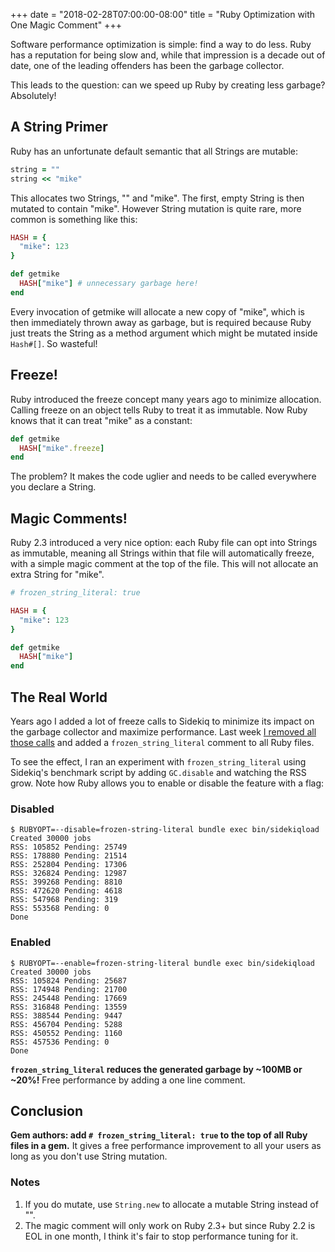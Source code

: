 +++
date = "2018-02-28T07:00:00-08:00"
title = "Ruby Optimization with One Magic Comment"
+++

Software performance optimization is simple: find a way to do less. Ruby has a reputation for being slow and, while that impression is a decade out of date, one of the leading offenders has been the garbage collector.

This leads to the question: can we speed up Ruby by creating less garbage? Absolutely!

## A String Primer

Ruby has an unfortunate default semantic that all Strings are mutable:

```ruby
string = ""
string << "mike"
```

This allocates two Strings, "" and "mike". The first, empty String is then mutated to contain "mike". However String mutation is quite rare, more common is something like this:

```ruby
HASH = {
  "mike": 123
}

def getmike
  HASH["mike"] # unnecessary garbage here!
end
```

Every invocation of getmike will allocate a new copy of "mike", which is then immediately thrown away as garbage, but is required because Ruby just treats the String as a method argument which might be mutated inside `Hash#[]`. So wasteful!

## Freeze!

Ruby introduced the freeze concept many years ago to minimize allocation. Calling freeze on an object tells Ruby to treat it as immutable. Now Ruby knows that it can treat "mike" as a constant:

```ruby
def getmike
  HASH["mike".freeze]
end
```

The problem? It makes the code uglier and needs to be called everywhere you declare a String.

## Magic Comments!

Ruby 2.3 introduced a very nice option: each Ruby file can opt into Strings as immutable, meaning all Strings within that file will automatically freeze, with a simple magic comment at the top of the file. This will not allocate an extra String for "mike".

```ruby
# frozen_string_literal: true

HASH = {
  "mike": 123
}

def getmike
  HASH["mike"]
end
```

## The Real World

Years ago I added a lot of freeze calls to Sidekiq to minimize its impact on the garbage collector and maximize performance.
Last week [I removed all those calls](https://github.com/mperham/sidekiq/pull/3759/files) and added a `frozen_string_literal` comment to all Ruby files.

To see the effect, I ran an experiment with `frozen_string_literal` using Sidekiq's benchmark script by adding `GC.disable` and watching the RSS grow. Note how Ruby allows you to enable or disable the feature with a flag:

### Disabled

```
$ RUBYOPT=--disable=frozen-string-literal bundle exec bin/sidekiqload
Created 30000 jobs
RSS: 105852 Pending: 25749
RSS: 178880 Pending: 21514
RSS: 252804 Pending: 17306
RSS: 326824 Pending: 12987
RSS: 399268 Pending: 8810
RSS: 472620 Pending: 4618
RSS: 547968 Pending: 319
RSS: 553568 Pending: 0
Done
```

### Enabled

```
$ RUBYOPT=--enable=frozen-string-literal bundle exec bin/sidekiqload
Created 30000 jobs
RSS: 105824 Pending: 25687
RSS: 174948 Pending: 21700
RSS: 245448 Pending: 17669
RSS: 316848 Pending: 13559
RSS: 388544 Pending: 9447
RSS: 456704 Pending: 5288
RSS: 450552 Pending: 1160
RSS: 457536 Pending: 0
Done
```

**`frozen_string_literal` reduces the generated garbage by ~100MB or ~20%!** Free performance by adding a one line comment.

## Conclusion

**Gem authors: add `# frozen_string_literal: true` to the top of all Ruby files in a gem.**
It gives a free performance improvement to all your users as long as you don't use String mutation.

### Notes

1. If you do mutate, use `String.new` to allocate a mutable String instead of "".
2. The magic comment will only work on Ruby 2.3+ but since Ruby 2.2 is EOL in one month, I think it's fair to stop performance tuning for it.
